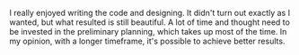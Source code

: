 I really enjoyed writing the code and designing. It didn't turn out exactly as I wanted, but what resulted is still beautiful.
A lot of time and thought need to be invested in the preliminary planning,
which takes up most of the time. In my opinion, with a longer timeframe, it's possible to achieve better results.
